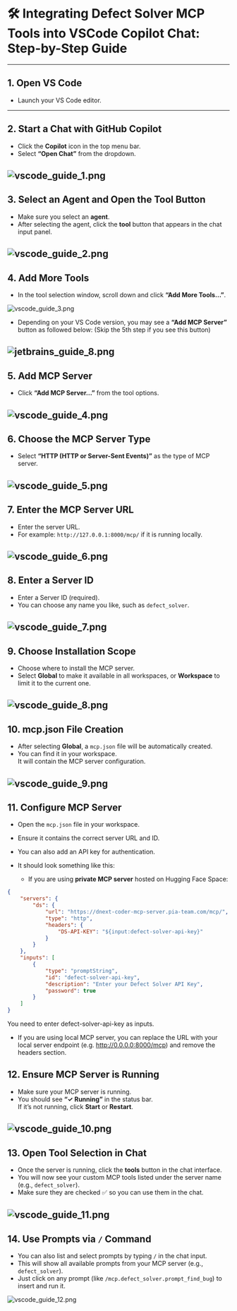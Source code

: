 # 🛠️ Integrating Defect Solver MCP Tools into VSCode Copilot Chat: Step-by-Step Guide

---

## 1. Open VS Code

- Launch your VS Code editor.

---

## 2. Start a Chat with GitHub Copilot

- Click the **Copilot** icon in the top menu bar.
- Select **“Open Chat”** from the dropdown.

![vscode_guide_1.png](../../resources/images/vscode_guide_1.png)
---

## 3. Select an Agent and Open the Tool Button

- Make sure you select an **agent**.
- After selecting the agent, click the **tool** button that appears in the chat input panel.

![vscode_guide_2.png](../../resources/images/vscode_guide_2.png)
---

## 4. Add More Tools

- In the tool selection window, scroll down and click **“Add More Tools…”**.

![vscode_guide_3.png](../../resources/images/vscode_guide_3.png)


* Depending on your VS Code version, you may see a **“Add MCP Server”** button as followed below: (Skip the 5th step if you see this button)

![jetbrains_guide_8.png](../../resources/images/jetbrains_guide_8.png)
---


## 5. Add MCP Server

- Click **“Add MCP Server…”** from the tool options.

![vscode_guide_4.png](../../resources/images/vscode_guide_4.png)
---

## 6. Choose the MCP Server Type

- Select **“HTTP (HTTP or Server-Sent Events)”** as the type of MCP server.

![vscode_guide_5.png](../../resources/images/vscode_guide_5.png)
---

## 7. Enter the MCP Server URL

- Enter the server URL.  
- For example: `http://127.0.0.1:8000/mcp/` if it is running locally.

![vscode_guide_6.png](../../resources/images/vscode_guide_6.png)
---

## 8. Enter a Server ID

- Enter a Server ID (required).
- You can choose any name you like, such as `defect_solver`.

![vscode_guide_7.png](../../resources/images/vscode_guide_7.png)
---

## 9. Choose Installation Scope

- Choose where to install the MCP server.
- Select **Global** to make it available in all workspaces, or **Workspace** to limit it to the current one.

![vscode_guide_8.png](../../resources/images/vscode_guide_8.png)
---

## 10. mcp.json File Creation

- After selecting **Global**, a `mcp.json` file will be automatically created.
- You can find it in your workspace.  
  It will contain the MCP server configuration.

![vscode_guide_9.png](../../resources/images/vscode_guide_9.png)
---

## 11. Configure MCP Server
- Open the `mcp.json` file in your workspace.
- Ensure it contains the correct server URL and ID.
- You can also add an API key for authentication.
- It should look something like this:

  * If you are using **private MCP server** hosted on Hugging Face Space:
  
```json
{
    "servers": {        
        "ds": {
            "url": "https://dnext-coder-mcp-server.pia-team.com/mcp/",
            "type": "http",
            "headers": {
                "DS-API-KEY": "${input:defect-solver-api-key}"
            }
        }
    },
    "inputs": [
        {
            "type": "promptString",
            "id": "defect-solver-api-key",
            "description": "Enter your Defect Solver API Key",
            "password": true
        }
    ]
}

```
You need to enter defect-solver-api-key as inputs.

- If you are using local MCP server, you can replace the URL with your local server endpoint (e.g. http://0.0.0.0:8000/mcp)  and remove the headers section.


## 12. Ensure MCP Server is Running

- Make sure your MCP server is running.
- You should see **“✓ Running”** in the status bar.  
  If it’s not running, click **Start** or **Restart**.

![vscode_guide_10.png](../../resources/images/vscode_guide_10.png)
---

## 13. Open Tool Selection in Chat

- Once the server is running, click the **tools** button in the chat interface.
- You will now see your custom MCP tools listed under the server name (e.g., `defect_solver`).
- Make sure they are checked ✅ so you can use them in the chat.

![vscode_guide_11.png](../../resources/images/vscode_guide_11.png)
---

## 14. Use Prompts via `/` Command

- You can also list and select prompts by typing `/` in the chat input.
- This will show all available prompts from your MCP server (e.g., `defect_solver`).
- Just click on any prompt (like `/mcp.defect_solver.prompt_find_bug`) to insert and run it.

![vscode_guide_12.png](../../resources/images/vscode_guide_12.png)